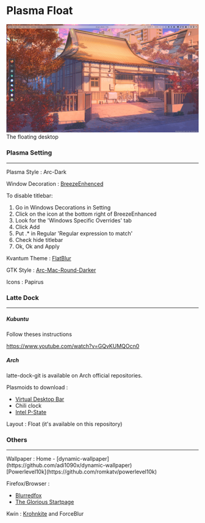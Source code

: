 # Plasma Float
![Alt text](/screenshots/screenshot.png?raw=true "Title")
The floating desktop

<!-- [Youtube tutorial]() -->
<h3>Plasma Setting</h3>
<hr>

Plasma Style : Arc-Dark
 
Window Decoration : [BreezeEnhenced](https://github.com/tsujan/BreezeEnhanced)

To disable titlebar:

<ol>
	<li>Go in Windows Decorations in Setting</li>
	<li>Click on the icon at the bottom right of BreezeEnhanced</li>
	<li>Look for the 'Windows Specific Overrides' tab</li>
	<li>Click Add</li>
	<li>Put .* in Regular 'Regular expression to match'</li>
	<li>Check hide titlebar</li>
	<li>Ok, Ok and Apply</li>
</ol>
 
Kvantum Theme : [FlatBlur](https://www.pling.com/p/1326672)
 
GTK Style : [Arc-Mac-Round-Darker](https://www.pling.com/p/1261793/)
 
Icons : Papirus
<br>
<h3>Latte Dock</h3>
<hr>
<h5>Kubuntu</h5>
Follow theses instructions

https://www.youtube.com/watch?v=GQvKUMQOcn0
<br>
<h5>Arch</h5>

latte-dock-git is available on Arch official repositories.

Plasmoids to download :
 <ul>
    <!--<li> [Virtual Desktop 
Bar](https://github.com/wsdfhjxc/virtual-desktop-bar) </li>-->
	<li><a href='https://github.com/wsdfhjxc/virtual-desktop-bar'>Virtual 
Desktop 
Bar</a></li>
    <li>  Chili clock</li>
    <li><a href='https://github.com/jsalatas/plasma-pstate.git'>Intel 
P-State</a></li>
<!--     <li> [Intel P-State](https://github.com/jsalatas/plasma-pstate.git) </li> -->
</ul>
 Layout : Float (it's available on this repository)

<h3>Others</h3>
<hr>
Wallpaper : Home - 
[dynamic-wallpaper](https://github.com/adi1090x/dynamic-wallpaper)
<br>
[Powerlevel10k](https://github.com/romkatv/powerlevel10k)

Firefox/Browser :
 <ul>
	<li><a href='https://github.com/manilarome/blurredfox'>Blurredfox</a></li>
	<li><a href='https://github.com/manilarome/the-glorious-startpage'>The 
Glorious 
Startpage</a></li>
   <!-- <li> [Blurredfox](https://github.com/manilarome/blurredfox)</li>
    <li>[The Glorious 
Startpage](https://github.com/manilarome/the-glorious-startpage)</li>-->
 </ul>

Kwin : [Krohnkite](https://github.com/esjeon/krohnkite) and ForceBlur
